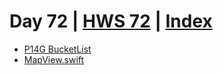 # Day 72 | [HWS 72](https://www.hackingwithswift.com/100/swiftui/72) | [Index](https://github.com/JulesMoorhouse/100DaysOfSwiftUI/blob/main/README.md)

- [P14G BucketList](https://github.com/JulesMoorhouse/100DaysOfSwiftUI/blob/main/P14G%20BucketList/P14E%20BucketList/ContentView.swift) 
- [MapView.swift](https://github.com/JulesMoorhouse/100DaysOfSwiftUI/blob/main/P14G%20BucketList/P14E%20BucketList/MapView.swift)

